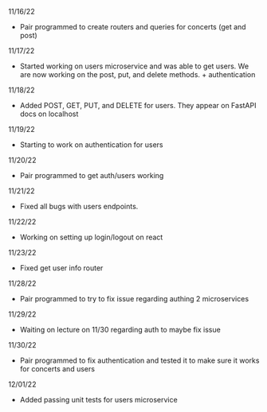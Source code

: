 11/16/22

- Pair programmed to create routers and queries for concerts (get and post)

11/17/22

- Started working on users microservice and was able to get users. We are now working on the post, put, and delete methods. + authentication


11/18/22

- Added POST, GET, PUT, and DELETE for users. They appear on FastAPI docs on localhost

11/19/22

- Starting to work on authentication for users

11/20/22

- Pair programmed to get auth/users working

11/21/22

- Fixed all bugs with users endpoints.

11/22/22

- Working on setting up login/logout on react

11/23/22

- Fixed get user info router

11/28/22
- Pair programmed to try to fix issue regarding authing 2 microservices

11/29/22
- Waiting on lecture on 11/30 regarding auth to maybe fix issue

11/30/22

- Pair programmed to fix authentication and tested it to make sure it works for concerts and users

12/01/22

- Added passing unit tests for users microservice

